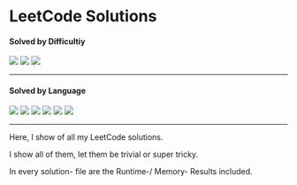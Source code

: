 # LeetCode Solutions

<h4>Solved by Difficultiy</h4>

![](https://img.shields.io/badge/Easy-37-default?style=flat)
![](https://img.shields.io/badge/Medium-13-yellow?style=flat)
![](https://img.shields.io/badge/Hard-1-red?style=flat)

---

<h4>Solved by Language</h4>

![](https://img.shields.io/badge/Java-36-%23ED8B00.svg?style=flat&logo=openjdk&logoColor=%23ED8B00)
![](https://img.shields.io/badge/Python-10-3670A0.svg?style=flat&logo=python&logoColor=ffdd54)
![](https://img.shields.io/badge/PostgreSQL-5-violet?style=flat&logo=postgresql&logoColor=violet)
![](https://img.shields.io/badge/C-4-%2300599C.svg?style=flat&logo=c)
![](https://img.shields.io/badge/Scala-1-red?style=flat&logo=scala&logoColor=red)
![](https://img.shields.io/badge/C++-1-lightblue?style=flat&logo=cplusplus&logoColor=lightblue)

---

Here, I show of all my LeetCode solutions. 

I show all of them, let them be trivial or super tricky.

In every solution- file are the Runtime-/ Memory- Results included.
